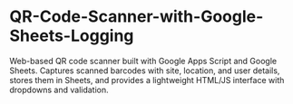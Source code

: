# QR-Code-Scanner-with-Google-Sheets-Logging
Web-based QR code scanner built with Google Apps Script and Google Sheets. Captures scanned barcodes with site, location, and user details, stores them in Sheets, and provides a lightweight HTML/JS interface with dropdowns and validation.
